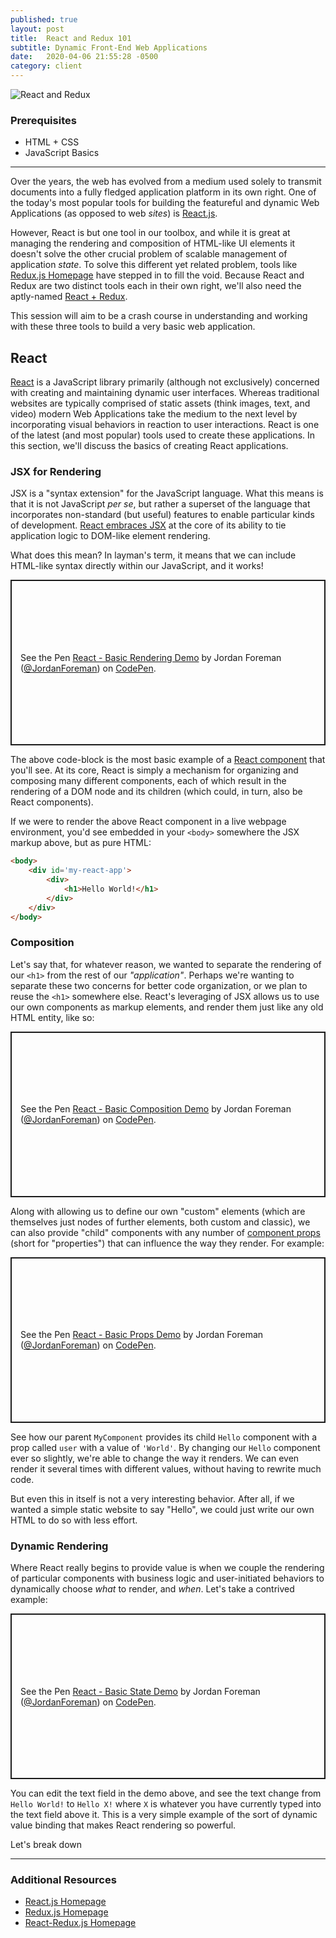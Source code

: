 ```yaml
---
published: true
layout: post
title:  React and Redux 101
subtitle: Dynamic Front-End Web Applications
date:   2020-04-06 21:55:28 -0500
category: client
---
```


![React and Redux](/assets/images/react-and-redux.png)

### Prerequisites

* HTML + CSS
* JavaScript Basics

---

Over the years, the web has evolved from a medium used solely to transmit documents into a fully fledged application platform in its own right. One of the today's most popular tools for building the featureful and dynamic Web Applications (as opposed to web _sites_) is [React.js](https://reactjs.org/). 

However, React is but one tool in our toolbox, and while it is great at managing the rendering and composition of HTML-like UI elements it doesn't solve the other crucial problem of scalable management of application _state_. To solve this different yet related problem, tools like [Redux.js Homepage](https://redux.js.org/) have stepped in to fill the void. Because React and Redux are two distinct tools each in their own right, we'll also need the aptly-named [React + Redux](https://react-redux.js.org/).

This session will aim to be a crash course in understanding and working with these three tools to build a very basic web application. 

## React

[React](https://reactjs.org/) is a JavaScript library primarily (although not exclusively) concerned with creating and maintaining dynamic user interfaces. Whereas traditional websites are typically comprised of static assets (think images, text, and video) modern Web Applications take the medium to the next level by incorporating visual behaviors in reaction to user interactions. React is one of the latest (and most popular) tools used to create these applications. In this section, we'll discuss the basics of creating React applications.

### JSX for Rendering

JSX is a "syntax extension" for the JavaScript language. What this means is that it is not JavaScript _per se_, but rather a superset of the language that incorporates non-standard (but useful) features to enable particular kinds of development. [React embraces JSX](https://reactjs.org/docs/introducing-jsx.html) at the core of its ability to tie application logic to DOM-like element rendering.

What does this mean? In layman's term, it means that we can include HTML-like syntax directly within our JavaScript, and it works!

<p class="codepen" data-height="265" data-theme-id="dark" data-default-tab="js,result" data-user="JordanForeman" data-slug-hash="rNOBRpe" style="height: 265px; box-sizing: border-box; display: flex; align-items: center; justify-content: center; border: 2px solid; margin: 1em 0; padding: 1em;" data-pen-title="React - Basic Rendering Demo">
  <span>See the Pen <a href="https://codepen.io/JordanForeman/pen/rNOBRpe">
  React - Basic Rendering Demo</a> by Jordan Foreman (<a href="https://codepen.io/JordanForeman">@JordanForeman</a>)
  on <a href="https://codepen.io">CodePen</a>.</span>
</p>
<script async src="https://static.codepen.io/assets/embed/ei.js"></script>

The above code-block is the most basic example of a [React component](https://reactjs.org/docs/react-component.html) that you'll see. At its core, React is simply a mechanism for organizing and composing many different components, each of which result in the rendering of a DOM node and its children (which could, in turn, also be React components).

If we were to render the above React component in a live webpage environment, you'd see embedded in your `<body>` somewhere the JSX markup above, but as pure HTML:

```html
<body>
    <div id='my-react-app'>
        <div>
            <h1>Hello World!</h1>
        </div>
    </div>
</body>
```

### Composition

Let's say that, for whatever reason, we wanted to separate the rendering of our `<h1>` from the rest of our _"application"_. Perhaps we're wanting to separate these two concerns for better code organization, or we plan to reuse the `<h1>` somewhere else. React's leveraging of JSX allows us to use our own components as markup elements, and render them just like any old HTML entity, like so:

<p class="codepen" data-height="435" data-theme-id="dark" data-default-tab="js,result" data-user="JordanForeman" data-slug-hash="ExVYMdW" style="height: 265px; box-sizing: border-box; display: flex; align-items: center; justify-content: center; border: 2px solid; margin: 1em 0; padding: 1em;" data-pen-title="React - Basic Composition Demo">
  <span>See the Pen <a href="https://codepen.io/JordanForeman/pen/ExVYMdW">
  React - Basic Composition Demo</a> by Jordan Foreman (<a href="https://codepen.io/JordanForeman">@JordanForeman</a>)
  on <a href="https://codepen.io">CodePen</a>.</span>
</p>
<script async src="https://static.codepen.io/assets/embed/ei.js"></script>

Along with allowing us to define our own "custom" elements (which are themselves just nodes of further elements, both custom and classic), we can also provide "child" components with any number of [component props](https://reactjs.org/docs/components-and-props.html) (short for "properties") that can influence the way they render. For example:

<p class="codepen" data-height="480" data-theme-id="dark" data-default-tab="js,result" data-user="JordanForeman" data-slug-hash="YzyKgBv" style="height: 265px; box-sizing: border-box; display: flex; align-items: center; justify-content: center; border: 2px solid; margin: 1em 0; padding: 1em;" data-pen-title="React - Basic Props Demo">
  <span>See the Pen <a href="https://codepen.io/JordanForeman/pen/YzyKgBv">
  React - Basic Props Demo</a> by Jordan Foreman (<a href="https://codepen.io/JordanForeman">@JordanForeman</a>)
  on <a href="https://codepen.io">CodePen</a>.</span>
</p>
<script async src="https://static.codepen.io/assets/embed/ei.js"></script>

See how our parent `MyComponent` provides its child `Hello` component with a prop called `user` with a value of `'World'`. By changing our `Hello` component ever so slightly, we're able to change the way it renders. We can even render it several times with different values, without having to rewrite much code.

But even this in itself is not a very interesting behavior. After all, if we wanted a simple static website to say "Hello", we could just write our own HTML to do so with less effort.

### Dynamic Rendering

Where React really begins to provide value is when we couple the rendering of particular components with business logic and user-initiated behaviors to dynamically choose _what_ to render, and _when_. Let's take a contrived example:

<p class="codepen" data-height="500" data-theme-id="dark" data-default-tab="js,result" data-user="JordanForeman" data-slug-hash="BaoBbzO" style="height: 265px; box-sizing: border-box; display: flex; align-items: center; justify-content: center; border: 2px solid; margin: 1em 0; padding: 1em;" data-pen-title="React - Basic State Demo">
  <span>See the Pen <a href="https://codepen.io/JordanForeman/pen/BaoBbzO">
  React - Basic State Demo</a> by Jordan Foreman (<a href="https://codepen.io/JordanForeman">@JordanForeman</a>)
  on <a href="https://codepen.io">CodePen</a>.</span>
</p>
<script async src="https://static.codepen.io/assets/embed/ei.js"></script>

You can edit the text field in the demo above, and see the text change from `Hello World!` to `Hello X!` where `X` is whatever you have currently typed into the text field above it. This is a very simple example of the sort of dynamic value binding that makes React rendering so powerful. 

Let's break down 

---

### Additional Resources

* [React.js Homepage](https://reactjs.org/)
* [Redux.js Homepage](https://redux.js.org/)
* [React-Redux.js Homepage](https://react-redux.js.org/)